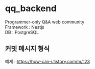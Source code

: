 # qq_backend
 Programmer-only Q&amp;A web community   
 Framework : Nestjs   
 DB : PostgreSQL   
 
 커밋 메시지 형식
 ---------------
 예제 : https://how-can-i.tistory.com/m/123   
 

